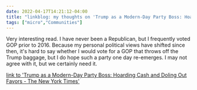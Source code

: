 ```yaml
---
date: 2022-04-17T14:21:12-04:00
title: "linkblog: my thoughts on 'Trump as a Modern-Day Party Boss: Hoarding Cash and Doling Out Favors - The New York Times'"
tags: ["micro","Communities"]
---
```

Very interesting read. I have never been a Republican, but I frequently voted GOP prior to 2016. Because my personal political views have shifted since then, it's hard to say whether I would vote for a GOP that throws off the Trump baggage, but I do hope such a party one day re-emerges. I may not agree with it, but we certainly need it.
 
[link to 'Trump as a Modern-Day Party Boss: Hoarding Cash and Doling Out Favors - The New York Times'](https://www.nytimes.com/2022/04/17/us/politics/trump-mar-a-lago.html)
